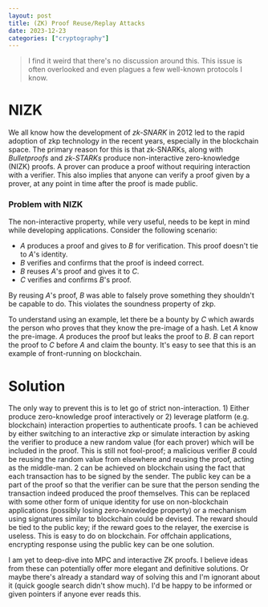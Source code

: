 ```yaml
---
layout: post
title: (ZK) Proof Reuse/Replay Attacks
date: 2023-12-23
categories: ["cryptography"]
---
```

> I find it weird that there's no discussion around this. This issue is often overlooked and even plagues a few well-known protocols I know.

# NIZK
We all know how the development of *zk-SNARK* in 2012 led to the rapid adoption of zkp technology in the recent years, especially in the blockchain space. The primary reason for this is that zk-SNARKs, along with *Bulletproofs* and *zk-STARKs* produce non-interactive zero-knowledge (NIZK) proofs. A prover can produce a proof without requiring interaction with a verifier. This also implies that anyone can verify a proof given by a prover, at any point in time after the proof is made public.

### Problem with NIZK
The non-interactive property, while very useful, needs to be kept in mind while developing applications. Consider the following scenario:
 - *A* produces a proof and gives to *B* for verification. This proof doesn't tie to *A*'s identity.
 - *B* verifies and confirms that the proof is indeed correct.
 - *B* reuses *A*'s proof and gives it to *C*.
 - *C* verifies and confirms *B*'s proof.

By reusing *A*'s proof, *B* was able to falsely prove something they shouldn't be capable to do. This violates the soundness property of zkp.

To understand using an example, let there be a bounty by *C* which awards the person who proves that they know the pre-image of a hash. Let *A* know the pre-image. *A* produces the proof but leaks the proof to *B*. *B* can report the proof to *C* before *A* and claim the bounty. It's easy to see that this is an example of front-running on blockchain.

# Solution
The only way to prevent this is to let go of strict non-interaction. 1) Either produce zero-knowledge proof interactively or 2) leverage platform (e.g. blockchain) interaction properties to authenticate proofs. 1 can be achieved by either switching to an interactive zkp or simulate interaction by asking the verifier to produce a new random value (for each prover) which will be included in the proof. This is still not fool-proof; a malicious verifier *B* could be reusing the random value from elsewhere and reusing the proof, acting as the middle-man. 2 can be achieved on blockchain using the fact that each transaction has to be signed by the sender. The public key can be a part of the proof so that the verifier can be sure that the person sending the transaction indeed produced the proof themselves. This can be replaced with some other form of unique identity for use on non-blockchain applications (possibly losing zero-knowledge property) or a mechanism using signatures similar to blockchain could be devised. The reward should be tied to the public key; if the reward goes to the relayer, the exercise is useless. This is easy to do on blockchain. For offchain applications, encrypting response using the public key can be one solution.

I am yet to deep-dive into MPC and interactive ZK proofs. I believe ideas from these can potentially offer more elegant and definitive solutions. Or maybe there's already a standard way of solving this and I'm ignorant about it (quick google search didn't show much). I'd be happy to be informed or given pointers if anyone ever reads this.